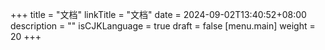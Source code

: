 +++
title = "文档"
linkTitle = "文档"
date = 2024-09-02T13:40:52+08:00
description = ""
isCJKLanguage = true
draft = false
[menu.main]
    weight = 20
+++